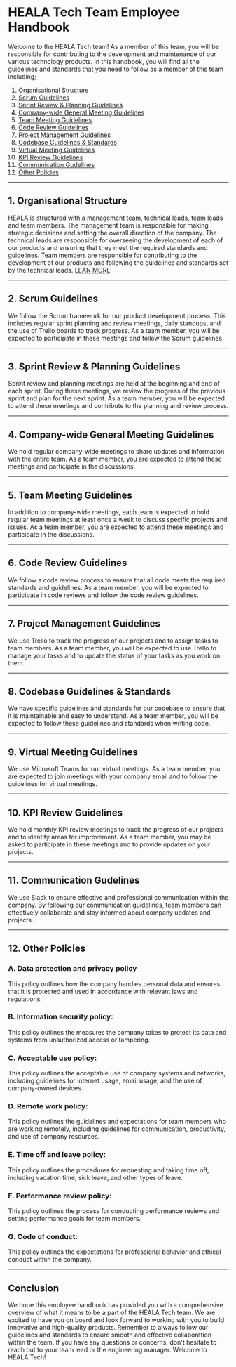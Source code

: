# HEALA Tech Team Employee Handbook

Welcome to the HEALA Tech team! As a member of this team, you will be responsible for contributing to the development and maintenance of our various technology products. In this handbook, you will find all the guidelines and standards that you need to follow as a member of this team including; 

<ol>
    <li><a href="#1-organizational-structure">Organisational Structure</a></li>
    <li><a href="#2-scrum-guidelines">Scrum Guidelines</a></li>
    <li><a href="#3-sprint-review--planning-guidelines">Sprint Review & Planning Guidelines</a></li>
    <li><a href="#4-company-wide-general-meeting-guidelines">Company-wide General Meeting Guidelines</a></li>
    <li><a href="#5-team-meeting-guidelines">Team Meeting Guidelines</a></li>
    <li><a href="#6-code-review-guidelines">Code Review Guidelines</a></li>
    <li><a href="#7-project-management-guidelines">Project Management Guidelines</a></li>
    <li><a href="#8-codebase-guidelines--standards">Codebase Guidelines & Standards</a></li>
    <li><a href="#9-virtual-meeting-guidelines">Virtual Meeting Guidelines</a></li>
    <li><a href="#10-kpi-review-guidelines">KPI Review Guidelines</a></li>
    <li><a href="#11-communication-gudelines">Communication Gudelines</a></li>
    <li><a href="#12-other-policies">Other Policies</a></li>
</ol>

<hr>

## 1. Organisational Structure

HEALA is structured with a management team, technical leads, team leads and team members. The management team is responsible for making strategic decisions and setting the overall direction of the company. The technical leads are responsible for overseeing the development of each of our products and ensuring that they meet the required standards and guidelines. Team members are responsible for contributing to the development of our products and following the guidelines and standards set by the technical leads. <a href="https://github.com/heala-io/heala-handbook/blob/master/organisational-structure.md">LEAN MORE</a>

<hr>


## 2. Scrum Guidelines

We follow the Scrum framework for our product development process. This includes regular sprint planning and review meetings, daily standups, and the use of Trello boards to track progress. As a team member, you will be expected to participate in these meetings and follow the Scrum guidelines.

<hr>

## 3. Sprint Review & Planning Guidelines

Sprint review and planning meetings are held at the beginning and end of each sprint. During these meetings, we review the progress of the previous sprint and plan for the next sprint. As a team member, you will be expected to attend these meetings and contribute to the planning and review process.

<hr>

## 4. Company-wide General Meeting Guidelines

We hold regular company-wide meetings to share updates and information with the entire team. As a team member, you are expected to attend these meetings and participate in the discussions.

<hr>

## 5. Team Meeting Guidelines

In addition to company-wide meetings, each team is expected to hold regular team meetings at least once a week to discuss specific projects and issues. As a team member, you are expected to attend these meetings and participate in the discussions.

<hr>

## 6. Code Review Guidelines

We follow a code review process to ensure that all code meets the required standards and guidelines. As a team member, you will be expected to participate in code reviews and follow the code review guidelines.

<hr>

## 7. Project Management Guidelines

We use Trello to track the progress of our projects and to assign tasks to team members. As a team member, you will be expected to use Trello to manage your tasks and to update the status of your tasks as you work on them.

<hr>

## 8. Codebase Guidelines & Standards

We have specific guidelines and standards for our codebase to ensure that it is maintainable and easy to understand. As a team member, you will be expected to follow these guidelines and standards when writing code.

<hr>

## 9. Virtual Meeting Guidelines

We use Microsoft Teams for our virtual meetings. As a team member, you are expected to join meetings with your company email and to follow the guidelines for virtual meetings.

<hr>

## 10. KPI Review Guidelines

We hold monthly KPI review meetings to track the progress of our projects and to identify areas for improvement. As a team member, you may be asked to participate in these meetings and to provide updates on your projects.

<hr>

## 11. Communication Gudelines

We use Slack to ensure effective and professional communication within the company. By following our communication guidelines, team members can effectively collaborate and stay informed about company updates and projects.

<hr>

## 12. Other Policies

   ### A. Data protection and privacy policy

   This policy outlines how the company handles personal data and ensures that it is protected and used in accordance with relevant laws and regulations.

   ### B. Information security policy: 
    
   This policy outlines the measures the company takes to protect its data and systems from unauthorized access or tampering.

   ### C. Acceptable use policy: 

   This policy outlines the acceptable use of company systems and networks, including guidelines for internet usage, email usage, and the use of company-owned devices.

   ### D. Remote work policy: 

   This policy outlines the guidelines and expectations for team members who are working remotely, including guidelines for communication, productivity, and use of company resources.

   ### E. Time off and leave policy: 

   This policy outlines the procedures for requesting and taking time off, including vacation time, sick leave, and other types of leave.

   ### F. Performance review policy: 

   This policy outlines the process for conducting performance reviews and setting performance goals for team members.

   ### G. Code of conduct: 

   This policy outlines the expectations for professional behavior and ethical conduct within the company.

<hr>

## Conclusion

We hope this employee handbook has provided you with a comprehensive overview of what it means to be a part of the HEALA Tech team. We are excited to have you on board and look forward to working with you to build innovative and high-quality products. Remember to always follow our guidelines and standards to ensure smooth and effective collaboration within the team. If you have any questions or concerns, don't hesitate to reach out to your team lead or the engineering manager. Welcome to HEALA Tech!
